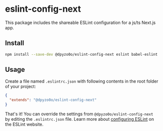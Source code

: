 # eslint-config-next

This package includes the shareable ESLint configuration for a js/ts Next.js app.

## Install

```bash
npm install --save-dev @dpyzo0o/eslint-config-next eslint babel-eslint @typescript-eslint/parser @typescript-eslint/eslint-plugin eslint-plugin-import eslint-plugin-react eslint-plugin-react-hooks
```

## Usage

Create a file named `.eslintrc.json` with following contents in the root folder of your project:

```json
{
  "extends": "@dpyzo0o/eslint-config-next"
}
```

That's it! You can override the settings from `@dpyzo0o/eslint-config-next` by editing the `.eslintrc.json` file. Learn more about [configuring ESLint](https://eslint.org/docs/user-guide/configuring) on the ESLint website.
